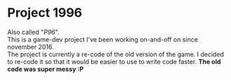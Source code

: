 # Project 1996
Also called "*P96*".
<br />
This is a game-dev project I've been working on-and-off on since november 2016.
<br />
The project is currently a re-code of the old version of the game.
I decided to re-code it so that it would be easier to use to write code faster.
**The old code was super messy :P**
